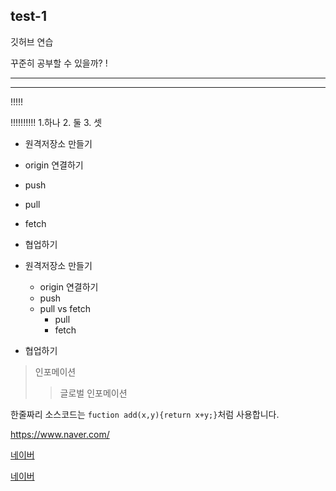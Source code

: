 ## test-1

깃허브 연습



꾸준히 공부할 수 있을까? !


___
***
!!!!!

!!!!!!!!!!
1.하나
2. 둘
3.  셋

- 원격저장소 만들기
- origin 연결하기
- push
- pull
- fetch
- 협업하기

- 원격저장소 만들기
   - origin 연결하기
   - push
   - pull vs fetch
      - pull
      - fetch
- 협업하기

> 인포메이션
> > 글로벌 인포메이션

한줄짜리 소스코드는 `fuction add(x,y){return x+y;}`처럼 사용합니다.

<https://www.naver.com/>

[네이버](https://www.naver.com/)

[네이버](https://www.naver.com/, "포털사이트")


